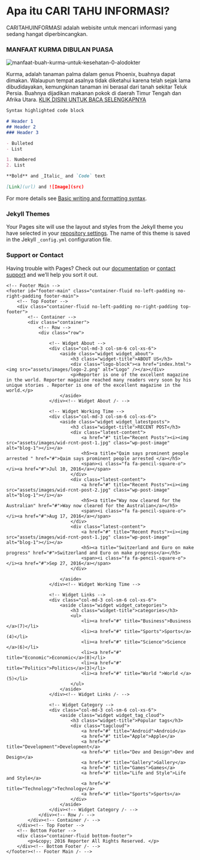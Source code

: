 # Apa itu CARI TAHU INFORMASI?

CARITAHUINFORMASI adalah webisite untuk mencari informasi yang sedang hangat diperbincangkan. 



### MANFAAT KURMA DIBULAN PUASA

![manfaat-buah-kurma-untuk-kesehatan-0-alodokter](https://user-images.githubusercontent.com/103211780/162280024-e0cf3e7a-b7f2-4441-b004-75f6aba86307.jpg)


Kurma, adalah tanaman palma dalam genus Phoenix, buahnya dapat dimakan. Walaupun tempat asalnya tidak diketahui karena telah sejak lama dibudidayakan, kemungkinan tanaman ini berasal dari tanah sekitar Teluk Persia. Buahnya dijadikan makanan pokok di daerah Timur Tengah dan Afrika Utara. [KLIK DISINI UNTUK BACA SELENGKAPNYA](https://www.alodokter.com/manfaat-buah-kurma-untuk-kesehatan)

```markdown
Syntax highlighted code block

# Header 1
## Header 2
### Header 3

- Bulleted
- List

1. Numbered
2. List

**Bold** and _Italic_ and `Code` text

[Link](url) and ![Image](src)
```

For more details see [Basic writing and formatting syntax](https://docs.github.com/en/github/writing-on-github/getting-started-with-writing-and-formatting-on-github/basic-writing-and-formatting-syntax).

### Jekyll Themes

Your Pages site will use the layout and styles from the Jekyll theme you have selected in your [repository settings](https://github.com/Geraldxzx/caritahu/settings/pages). The name of this theme is saved in the Jekyll `_config.yml` configuration file.

### Support or Contact

Having trouble with Pages? Check out our [documentation](https://docs.github.com/categories/github-pages-basics/) or [contact support](https://support.github.com/contact) and we’ll help you sort it out.

	<!-- Footer Main -->
	<footer id="footer-main" class="container-fluid no-left-padding no-right-padding footer-main">
		<!-- Top Footer -->
		<div class="container-fluid no-left-padding no-right-padding top-footer">
			<!-- Container -->
			<div class="container">
				<!-- Row -->
				<div class="row">
				
					<!-- Widget About -->
					<div class="col-md-3 col-sm-6 col-xs-6">
						<aside class="widget widget_about">
							<h3 class="widget-title">ABOUT US</h3>
							<div class="logo-block"><a href="index.html"><img src="assets/images/logo-2.png" alt="Logo" /></a></div>
							<p>Reporter is one of the excellent magazine in the world. Reporter magazine reached many readers very soon by his unique stories . Reporter is one of the excellent magazine in the world.</p>
						</aside>
					</div><!-- Widget About /- -->
					
					<!-- Widget Working Time -->
					<div class="col-md-3 col-sm-6 col-xs-6">
						<aside class="widget widget_latestposts">
							<h3 class="widget-title">RECENT POST</h3>
							<div class="latest-content">
								<a href="#" title="Recent Posts"><i><img src="assets/images/wid-rcnt-post-1.jpg" class="wp-post-image" alt="blog-1"></i></a>
								<h5><a title="Qaim says prominent people arrested " href="#">Qaim says prominent people arrested </a></h5>
								<span><i class="fa fa-pencil-square-o"></i><a href="#">Jul 10, 2016</a></span>
							</div>
							<div class="latest-content">
								<a href="#" title="Recent Posts"><i><img src="assets/images/wid-rcnt-post-2.jpg" class="wp-post-image" alt="blog-1"></i></a>
								<h5><a title="Way now cleared for the Australian" href="#">Way now cleared for the Australian</a></h5>
								<span><i class="fa fa-pencil-square-o"></i><a href="#">Aug 17, 2016</a></span>
							</div>
							<div class="latest-content">
								<a href="#" title="Recent Posts"><i><img src="assets/images/wid-rcnt-post-1.jpg" class="wp-post-image" alt="blog-1"></i></a>
								<h5><a title="Switzerland and Euro on make progress" href="#">Switzerland and Euro on make progress</a></h5>
								<span><i class="fa fa-pencil-square-o"></i><a href="#">Sep 27, 2016</a></span>
							</div>
							
						</aside>
					</div><!-- Widget Working Time -->
					
					<!-- Widget Links -->
					<div class="col-md-3 col-sm-6 col-xs-6">
						<aside class="widget widget_categories">
							<h3 class="widget-title">categories</h3>
							<ul>
								<li><a href="#" title="Business">Business </a>(7)</li>
								<li><a href="#" title="Sports">Sports</a>(4)</li>
								<li><a href="#" title="Science">Science </a>(6)</li>
								<li><a href="#" title="Economic">Economic</a>(8)</li>
								<li><a href="#" title="Politics">Politics</a>(3)</li>
								<li><a href="#" title="World ">World </a>(5)</li>
							</ul>
						</aside>
					</div><!-- Widget Links /- -->
					
					<!-- Widget Category -->
					<div class="col-md-3 col-sm-6 col-xs-6">
						<aside class="widget widget_tag_cloud">
							<h3 class="widget-title">Popular tags</h3>
							<div class="tagcloud">
								<a href="#" title="Android">Android</a>
								<a href="#" title="Apple">Apple</a>
								<a href="#" title="Development">Development</a>
								<a href="#" title="Dev and Design">Dev and Design</a>
								<a href="#" title="Gallery">Gallery</a>
								<a href="#" title="Games">Games</a>
								<a href="#" title="Life and Style">Life and Style</a>
								<a href="#" title="Technology">Technology</a>
								<a href="#" title="Sports">Sports</a>
							</div>
						</aside>
					</div><!-- Widget Category /- -->
				</div><!-- Row /- -->
			</div><!-- Container /- -->
		</div><!-- Top Footer -->
		<!-- Bottom Footer -->
		<div class="container-fluid bottom-footer">
			<p>&copy; 2016 Reporter All Rights Reserved. </p>
		</div><!-- Bottom Footer /- -->
	</footer><!-- Footer Main /- -->	

